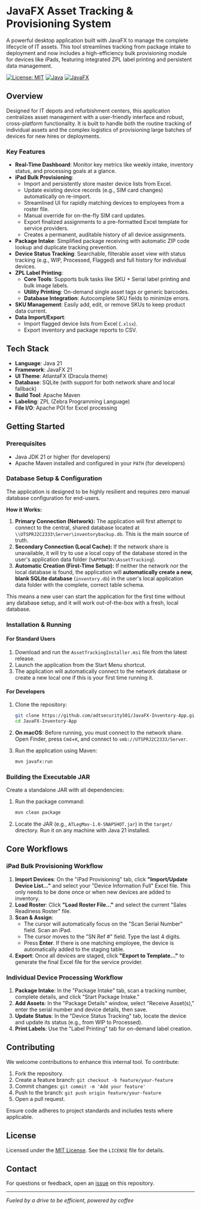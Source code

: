 # JavaFX Asset Tracking & Provisioning System

A powerful desktop application built with JavaFX to manage the complete lifecycle of IT assets. This tool streamlines tracking from package intake to deployment and now includes a high-efficiency bulk provisioning module for devices like iPads, featuring integrated ZPL label printing and persistent data management.

[![License: MIT](https://img.shields.io/badge/License-MIT-yellow.svg)](https://opensource.org/licenses/MIT)
[![Java](https://img.shields.io/badge/Java-21-blue)](https://www.oracle.com/java/)
[![JavaFX](https://img.shields.io/badge/JavaFX-21-orange)](https://openjfx.io/)

## Overview

Designed for IT depots and refurbishment centers, this application centralizes asset management with a user-friendly interface and robust, cross-platform functionality. It is built to handle both the routine tracking of individual assets and the complex logistics of provisioning large batches of devices for new hires or deployments.

### Key Features

-   **Real-Time Dashboard**: Monitor key metrics like weekly intake, inventory status, and processing goals at a glance.
-   **iPad Bulk Provisioning**:
    -   Import and persistently store master device lists from Excel.
    -   Update existing device records (e.g., SIM card changes) automatically on re-import.
    -   Streamlined UI for rapidly matching devices to employees from a roster file.
    -   Manual override for on-the-fly SIM card updates.
    -   Export finalized assignments to a pre-formatted Excel template for service providers.
    -   Creates a permanent, auditable history of all device assignments.
-   **Package Intake**: Simplified package receiving with automatic ZIP code lookup and duplicate tracking prevention.
-   **Device Status Tracking**: Searchable, filterable asset view with status tracking (e.g., WIP, Processed, Flagged) and full history for individual devices.
-   **ZPL Label Printing**:
    -   **Core Tools**: Supports bulk tasks like SKU + Serial label printing and bulk image labels.
    -   **Utility Printing**: On-demand single asset tags or generic barcodes.
    -   **Database Integration**: Autocomplete SKU fields to minimize errors.
-   **SKU Management**: Easily add, edit, or remove SKUs to keep product data current.
-   **Data Import/Export**:
    -   Import flagged device lists from Excel (`.xlsx`).
    -   Export inventory and package reports to CSV.

## Tech Stack

-   **Language**: Java 21
-   **Framework**: JavaFX 21
-   **UI Theme**: AtlantaFX (Dracula theme)
-   **Database**: SQLite (with support for both network share and local fallback)
-   **Build Tool**: Apache Maven
-   **Labeling**: ZPL (Zebra Programming Language)
-   **File I/O**: Apache POI for Excel processing

## Getting Started

### Prerequisites

-   Java JDK 21 or higher (for developers)
-   Apache Maven installed and configured in your `PATH` (for developers)

### Database Setup & Configuration

The application is designed to be highly resilient and requires zero manual database configuration for end-users.

**How it Works:**
1.  **Primary Connection (Network):** The application will first attempt to connect to the central, shared database located at `\\UTSPRJ2C2333\Server\inventorybackup.db`. This is the main source of truth.
2.  **Secondary Connection (Local Cache):** If the network share is unavailable, it will try to use a local copy of the database stored in the user's application data folder (`%APPDATA%\AssetTracking`).
3.  **Automatic Creation (First-Time Setup):** If neither the network nor the local database is found, the application will **automatically create a new, blank SQLite database** (`inventory.db`) in the user's local application data folder with the complete, correct table schema.

This means a new user can start the application for the first time without any database setup, and it will work out-of-the-box with a fresh, local database.

### Installation & Running

#### For Standard Users

1.  Download and run the `AssetTrackingInstaller.msi` file from the latest release.
2.  Launch the application from the Start Menu shortcut.
3.  The application will automatically connect to the network database or create a new local one if this is your first time running it.

#### For Developers

1.  Clone the repository:
    ```bash
    git clone https://github.com/adtsecurity501/JavaFX-Inventory-App.git
    cd JavaFX-Inventory-App
    ```

2.  **On macOS**: Before running, you must connect to the network share. Open Finder, press `Cmd`+`K`, and connect to `smb://UTSPRJ2C2333/Server`.

3.  Run the application using Maven:
    ```bash
    mvn javafx:run
    ```

### Building the Executable JAR

Create a standalone JAR with all dependencies:

1.  Run the package command:
    ```bash
    mvn clean package
    ```

2.  Locate the JAR (e.g., `ATLegMav-1.0-SNAPSHOT.jar`) in the `target/` directory. Run it on any machine with Java 21 installed.

## Core Workflows

### iPad Bulk Provisioning Workflow

1.  **Import Devices**: On the "iPad Provisioning" tab, click **"Import/Update Device List..."** and select your "Device Information Full" Excel file. This only needs to be done once or when new devices are added to inventory.
2.  **Load Roster**: Click **"Load Roster File..."** and select the current "Sales Readiness Roster" file.
3.  **Scan & Assign**:
    -   The cursor will automatically focus on the "Scan Serial Number" field. Scan an iPad.
    -   The cursor moves to the "SN Ref #" field. Type the last 4 digits.
    -   Press **Enter**. If there is one matching employee, the device is automatically added to the staging table.
4.  **Export**: Once all devices are staged, click **"Export to Template..."** to generate the final Excel file for the service provider.

### Individual Device Processing Workflow

1.  **Package Intake**: In the "Package Intake" tab, scan a tracking number, complete details, and click "Start Package Intake."
2.  **Add Assets**: In the "Package Details" window, select "Receive Asset(s)," enter the serial number and device details, then save.
3.  **Update Status**: In the "Device Status Tracking" tab, locate the device and update its status (e.g., from WIP to Processed).
4.  **Print Labels**: Use the "Label Printing" tab for on-demand label creation.

## Contributing

We welcome contributions to enhance this internal tool. To contribute:

1.  Fork the repository.
2.  Create a feature branch: `git checkout -b feature/your-feature`
3.  Commit changes: `git commit -m 'Add your feature'`
4.  Push to the branch: `git push origin feature/your-feature`
5.  Open a pull request.

Ensure code adheres to project standards and includes tests where applicable.

## License

Licensed under the [MIT License](LICENSE). See the `LICENSE` file for details.

## Contact

For questions or feedback, open an [issue](https://github.com/adtsecurity501/JavaFX-Inventory-App/issues) on this repository.

---

*Fueled by a drive to be efficient, powered by coffee*